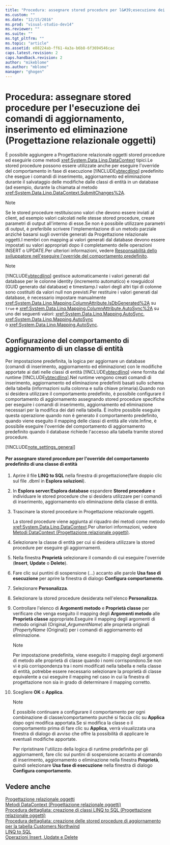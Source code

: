 ```yaml
---
title: "Procedura: assegnare stored procedure per l&#39;esecuzione dei comandi di aggiornamento, inserimento ed eliminazione (Progettazione relazionale oggetti) | Microsoft Docs"
ms.custom: ""
ms.date: "12/15/2016"
ms.prod: "visual-studio-dev14"
ms.reviewer: ""
ms.suite: ""
ms.tgt_pltfrm: ""
ms.topic: "article"
ms.assetid: e88224ab-ff61-4a3a-b6b8-6f3694546cac
caps.latest.revision: 2
caps.handback.revision: 2
author: "mikeblome"
ms.author: "mblome"
manager: "ghogen"
---
```

# Procedura: assegnare stored procedure per l&#39;esecuzione dei comandi di aggiornamento, inserimento ed eliminazione (Progettazione relazionale oggetti)
È possibile aggiungere a Progettazione relazionale oggetti stored procedure ed eseguirle come metodi <xref:System.Data.Linq.DataContext> tipici.Le stored procedure possono essere utilizzate anche per eseguire l'override del comportamento in fase di esecuzione [!INCLUDE[vbtecdlinq](../data-tools/includes/vbtecdlinq_md.md)] predefinito che esegue i comandi di inserimento, aggiornamento ed eliminazione durante il salvataggio delle modifiche dalle classi di entità in un database \(ad esempio, durante la chiamata al metodo <xref:System.Data.Linq.DataContext.SubmitChanges%2A>.  
  
> [!NOTE]
>  Se le stored procedure restituiscono valori che devono essere inviati al client, ad esempio valori calcolati nelle stesse stored procedure, creare parametri di output all'interno di esse.Se non è possibile utilizzare parametri di output, è preferibile scrivere l'implementazione di un metodo parziale anziché basarsi sugli override generati da Progettazione relazionale oggetti.I membri con mapping ai valori generati dal database devono essere impostati su valori appropriati dopo il completamento delle operazioni INSERT o UPDATE.Per ulteriori informazioni, vedere [Responsabilità dello sviluppatore nell'eseguire l'override del comportamento predefinito](../Topic/Responsibilities%20of%20the%20Developer%20In%20Overriding%20Default%20Behavior.md).  
  
> [!NOTE]
>  [!INCLUDE[vbtecdlinq](../data-tools/includes/vbtecdlinq_md.md)] gestisce automaticamente i valori generati dal database per le colonne identity \(incremento automatico\) e rowguidcol \(GUID generato dal database\) e timestamp.I valori degli altri tipi di colonne sono costituiti da valori null non previsti.Per restituire i valori generati dal database, è necessario impostare manualmente <xref:System.Data.Linq.Mapping.ColumnAttribute.IsDbGenerated%2A> su `true` e <xref:System.Data.Linq.Mapping.ColumnAttribute.AutoSync%2A> su uno dei seguenti valori: <xref:System.Data.Linq.Mapping.AutoSync>, <xref:System.Data.Linq.Mapping.AutoSync> o <xref:System.Data.Linq.Mapping.AutoSync>.  
  
## Configurazione del comportamento di aggiornamento di un classe di entità  
 Per impostazione predefinita, la logica per aggiornare un database \(comandi di inserimento, aggiornamento ed eliminazione\) con le modifiche apportate ai dati nelle classi di entità [!INCLUDE[vbtecdlinq](../data-tools/includes/vbtecdlinq_md.md)] viene fornita dal runtime [!INCLUDE[vbtecdlinq](../data-tools/includes/vbtecdlinq_md.md)].Nel runtime vengono creati comandi di inserimento, aggiornamento ed eliminazione predefiniti basati sullo schema della tabella \(informazioni sulla colonna e sulla chiave primaria\).Quando non si desidera utilizzare il comportamento predefinito, è possibile configurare il comportamento di aggiornamento assegnando stored procedure specifiche per eseguire i comandi di inserimento, aggiornamento ed eliminazione necessari per la modifica dei dati nella tabella. È inoltre possibile eseguire questa operazione quando non è generato il comportamento predefinito, quando viene eseguito il mapping delle classi di entità alle viste.Infine, è possibile eseguire l'override del comportamento di aggiornamento predefinito quando il database richiede l'accesso alla tabella tramite stored procedure.  
  
 [!INCLUDE[note_settings_general](../data-tools/includes/note_settings_general_md.md)]  
  
#### Per assegnare stored procedure per l'override del comportamento predefinito di una classe di entità  
  
1.  Aprire il file **LINQ to SQL** nella finestra di progettazione\(fare doppio clic sul file .dbml in **Esplora soluzioni**\).  
  
2.  In **Esplora server**\/**Esplora database** espandere **Stored procedure** e individuare le stored procedure che si desidera utilizzare per i comandi di inserimento, aggiornamento e\/o eliminazione della classe di entità.  
  
3.  Trascinare la stored procedure in Progettazione relazionale oggetti.  
  
     La stored procedure viene aggiunta al riquadro dei metodi come metodo <xref:System.Data.Linq.DataContext>.Per ulteriori informazioni, vedere [Metodi DataContext \(Progettazione relazionale oggetti\)](../data-tools/datacontext-methods-o-r-designer.md).  
  
4.  Selezionare la classe di entità per cui si desidera utilizzare la stored procedure per eseguire gli aggiornamenti.  
  
5.  Nella finestra **Proprietà** selezionare il comando di cui eseguire l'override \(**Insert**, **Update** o **Delete**\).  
  
6.  Fare clic sui puntini di sospensione \(...\) accanto alle parole **Usa fase di esecuzione** per aprire la finestra di dialogo **Configura comportamento**.  
  
7.  Selezionare **Personalizza**.  
  
8.  Selezionare la stored procedure desiderata nell'elenco **Personalizza**.  
  
9. Controllare l'elenco di **Argomenti metodo** e **Proprietà classe** per verificare che venga eseguito il mapping degli **Argomenti metodo** alle **Proprietà classe** appropriate.Eseguire il mapping degli argomenti di metodo originali \(Original\_*ArgumentName*\) alle proprietà originali \(*PropertyName* \(Original\)\) per i comandi di aggiornamento ed eliminazione.  
  
    > [!NOTE]
    >  Per impostazione predefinita, viene eseguito il mapping degli argomenti di metodo alle proprietà di classe quando i nomi corrispondono.Se non vi è più corrispondenza tra i nomi modificati nella tabella e nella classe di entità, potrebbe essere necessario selezionare la proprietà di classe equivalente a cui eseguire il mapping nel caso in cui la finestra di progettazione non sia in grado di determinare il mapping corretto.  
  
10. Scegliere **OK** o **Applica**.  
  
    > [!NOTE]
    >  È possibile continuare a configurare il comportamento per ogni combinazione di classe\/comportamento purché si faccia clic su **Applica** dopo ogni modifica apportata.Se si modifica la classe o il comportamento prima di fare clic su **Applica**, verrà visualizzata una finestra di dialogo di avviso che offre la possibilità di applicare le eventuali modifiche apportate.  
  
     Per ripristinare l'utilizzo della logica di runtime predefinita per gli aggiornamenti, fare clic sui puntini di sospensione accanto al comando di inserimento, aggiornamento o eliminazione nella finestra **Proprietà**, quindi selezionare **Usa fase di esecuzione** nella finestra di dialogo **Configura comportamento**.  
  
## Vedere anche  
 [Progettazione relazionale oggetti](../data-tools/linq-to-sql-tools-in-visual-studio2.md)   
 [Metodi DataContext \(Progettazione relazionale oggetti\)](../data-tools/datacontext-methods-o-r-designer.md)   
 [Procedura dettagliata: creazione di classi LINQ to SQL \(Progettazione relazionale oggetti\)](../Topic/Walkthrough:%20Creating%20LINQ%20to%20SQL%20Classes%20\(O-R%20Designer\).md)   
 [Procedura dettagliata: creazione delle stored procedure di aggiornamento per la tabella Customers Northwind](../data-tools/walkthrough-creating-update-stored-procedures-for-the-northwind-customers-table.md)   
 [LINQ to SQL](../Topic/LINQ%20to%20SQL.md)   
 [Operazioni Insert, Update e Delete](../Topic/Insert,%20Update,%20and%20Delete%20Operations.md)